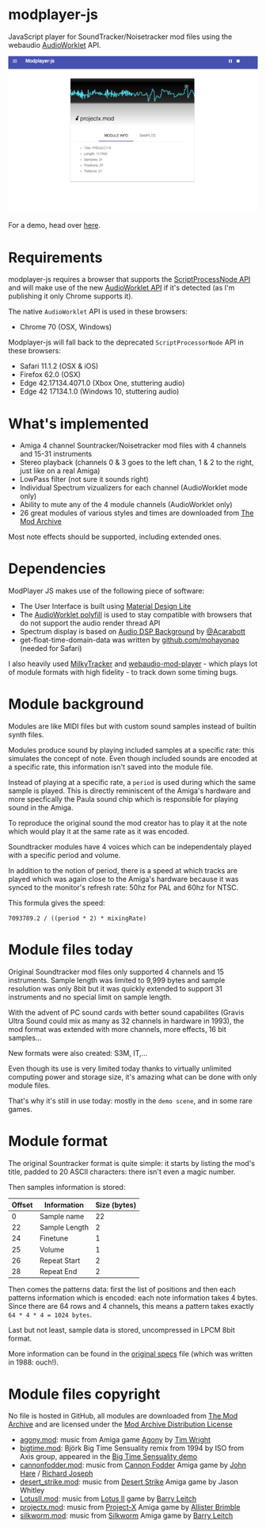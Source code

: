 # modplayer-js
JavaScript player for SoundTracker/Noisetracker mod files using the webaudio [AudioWorklet](https://developers.google.com/web/updates/2017/12/audio-worklet) API.

![ModPlayer screenshot](./img/screenshot.png)

For a demo, head over [here](https://warpdesign.github.io/modplayer-js/).

# Requirements

modplayer-js requires a browser that supports the [ScriptProcessNode API](https://developer.mozilla.org/en-US/docs/Web/API/ScriptProcessorNode) and will make use of the new [AudioWorklet API](https://developers.google.com/web/updates/2017/12/audio-worklet]) if it's detected (as I'm publishing it only Chrome supports it).

The native `AudioWorklet` API is used in these browsers:

 - Chrome 70 (OSX, Windows)

Modplayer-js will fall back to the deprecated `ScriptProcessorNode` API in these browsers:

 - Safari 11.1.2 (OSX & iOS)
 - Firefox 62.0 (OSX)
 - Edge 42.17134.4071.0 (Xbox One, stuttering audio)
 - Edge 42 17134.1.0 (Windows 10, stuttering audio)

# What's implemented

- Amiga 4 channel Sountracker/Noisetracker mod files with 4 channels and 15-31 instruments
- Stereo playback (channels 0 & 3 goes to the left chan, 1 & 2 to the right, just like on a real Amiga)
- LowPass filter (not sure it sounds right)
- Individual Spectrum vizualizers for each channel (AudioWorklet mode only)
- Ability to mute any of the 4 module channels (AudioWorklet only)
- 26 great modules of various styles and times are downloaded from [The Mod Archive](https://modarchive.org)

Most note effects should be supported, including extended ones.

# Dependencies

ModPlayer JS makes use of the following piece of software:

 - The User Interface is built using [Material Design Lite](https://getmdl.io)
 - The [AudioWorklet polyfill](https://github.com/GoogleChromeLabs/audioworklet-polyfill) is used to stay compatible with browsers that do not support the audio render thread API
 - Spectrum display is based on [Audio DSP Background](https://github.com/acarabott/audio-dsp-playground) by [@Acarabott](https://github.com/acarabott)
 - get-float-time-domain-data was written by [github.com/mohayonao](https://github.com/mohayonao/get-float-time-domain-data) (needed for Safari)

I also heavily used [MilkyTracker](https://milkytracker.titandemo.org/) and [webaudio-mod-player](https://mod.haxor.fi/) - which plays lot of module formats with high fidelity - to track down some timing bugs.

# Module background

Modules are like MIDI files but with custom sound samples instead of builtin synth files.

Modules produce sound by playing included samples at a specific rate: this simulates the concept of note. Even though included sounds are encoded at a specific rate, this information isn't saved into the module file.

Instead of playing at a specific rate, a `period` is used during which the same sample is played. This is directly reminiscent of the Amiga's hardware and more specfically the Paula sound chip which is responsible for playing sound in the Amiga.

To reproduce the original sound the mod creator has to play it at the note which would play it at the same rate as it was encoded.

Soundtracker modules have 4 voices which can be independentaly played with a specific period and volume.

In addition to the notion of period, there is a speed at which tracks are played which was again close to the Amiga's hardware because it was synced to the monitor's refresh rate: 50hz for PAL and 60hz for NTSC.

This formula gives the speed:

```
7093789.2 / ((period * 2) * mixingRate)
```

# Module files today

Original Soundtracker mod files only supported 4 channels and 15 instruments. Sample length was limited to 9,999 bytes and sample resolution was only 8bit but it was quickly extended to support 31 instruments and no special limit on sample length.

With the advent of PC sound cards with better sound capabilites (Gravis Ultra Sound could mix as many as 32 channels in hardware in 1993), the mod format was extended with more channels, more effects, 16 bit samples...

New formats were also created: S3M, IT,...

Even though its use is very limited today thanks to virtually unlimited computing power and storage size, it's amazing what can be done with only module files.

That's why it's still in use today: mostly in the `demo scene`, and in some rare games.

# Module format

The original Sountracker format is quite simple: it starts by listing the mod's title, padded to 20 ASCII characters: there isn't even a magic number.

Then samples information is stored:

Offset | Information | Size (bytes)
--- | --- | ---
0 | Sample name | 22
22 | Sample Length | 2
24 | Finetune | 1
25 | Volume | 1
26 | Repeat Start | 2
28 | Repeat End | 2

Then comes the patterns data: first the list of positions and then each patterns information which is encoded: each note information takes 4 bytes. Since there are 64 rows and 4 channels, this means a pattern takes exactly `64 * 4 * 4 = 1024 bytes`.

Last but not least, sample data is stored, uncompressed in LPCM 8bit format.

More information can be found in the [original specs](https://github.com/cmatsuoka/tracker-history/blob/master/reference/amiga/soundtracker/Soundtracker_v1-v9/Soundtracker_v2.doc) file (which was written in 1988: ouch!).

# Module files copyright

No file is hosted in GitHub, all modules are downloaded from [The Mod Archive](https://modarchive.org) and are licensed under the [Mod Archive Distribution License](https://modarchive.org/index.php?terms-upload)

 - [agony.mod](https://api.modarchive.org/downloads.php?moduleid=124303#agony_intro.mod): music from Amiga game [Agony](https://www.youtube.com/watch?v=iRzIpghJeec) by [Tim Wright](https://twitter.com/CoLDSToRAGE)
 - [bigtime.mod](https://api.modarchive.org/downloads.php?moduleid=98051#big_time_sensuality.mod): Björk Big Time Sensuality remix from 1994 by ISO from Axis group, appeared in the [Big Time Sensuality demo](https://www.youtube.com/watch?v=Y-2xUXk5F2w)
 - [cannonfodder.mod](https://api.modarchive.org/downloads.php?moduleid=34568#CANNONFO.MOD): music from [Cannon Fodder](https://www.youtube.com/watch?v=PiYuq6Ac3a0) Amiga game by [John Hare](https://twitter.com/johnhare) / [Richard Joseph](https://en.wikipedia.org/wiki/Richard_Joseph)
 - [desert_strike.mod](https://api.modarchive.org/downloads.php?moduleid=68835#desert_strike.mod): music from [Desert Strike](https://www.youtube.com/watch?v=hcJaph0D7UM) Amiga game by Jason Whitley
 - [LotusII.mod](https://api.modarchive.org/downloads.php?moduleid=87180#lotus2-title.mod): music from [Lotus II](https://www.youtube.com/watch?v=vETonlaTZ4c) game by [Barry Leitch](https://en.wikipedia.org/wiki/Barry_Leitch)
 - [projectx.mod](https://api.modarchive.org/downloads.php?moduleid=56660#projectx.mod): music from [Project-X](https://www.youtube.com/watch?v=gjq-ONi3dZE) Amiga game by [Allister Brimble](https://twitter.com/allisterbrimble)
 - [silkworm.mod](https://api.modarchive.org/downloads.php?moduleid=83115#silkwormtitle.mod): music from [Silkworm](https://www.youtube.com/watch?v=4wNidIucUuc) Amiga game by [Barry Leitch](https://en.wikipedia.org/wiki/Barry_Leitch)